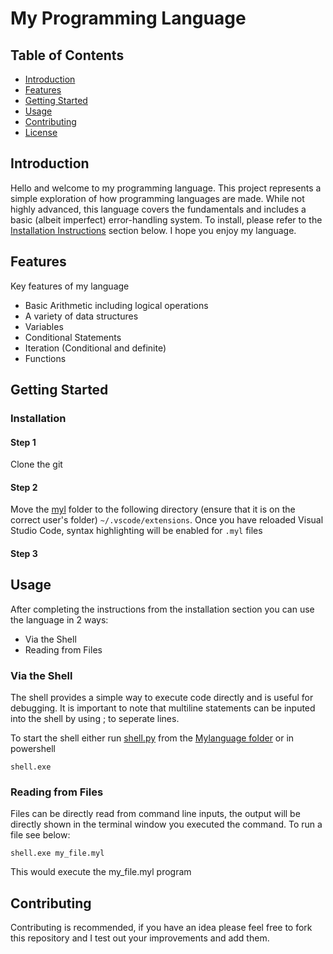 # My Programming Language



## Table of Contents

- [Introduction](#introduction)
- [Features](#features)
- [Getting Started](#getting-started)
- [Usage](#usage)
- [Contributing](#contributing)
- [License](#license)

## Introduction

Hello and welcome to my programming language. This project represents a simple exploration of how programming languages are made. While not highly advanced, this language covers the fundamentals and includes a basic (albeit imperfect) error-handling system. To install, please refer to the [Installation Instructions](#installation) section below. I hope you enjoy my language.

## Features

Key features of my language

- Basic Arithmetic including logical operations
- A variety of data structures
- Variables
- Conditional Statements
- Iteration (Conditional and definite)
- Functions

## Getting Started

### Installation

#### Step 1
Clone the git
#### Step 2 
Move the [myl](https://github.com/WithoutTheDot/MyLanguage/tree/main/myl) folder to the following directory (ensure that it is on the correct user's folder) `~/.vscode/extensions`. Once you have reloaded Visual Studio Code, syntax highlighting will be enabled for `.myl` files
#### Step 3

## Usage

After completing the instructions from the installation section you can use the language in 2 ways:

- Via the Shell
- Reading from Files

### Via the Shell
The shell provides a simple way to execute code directly and is useful for debugging. It is important to note that multiline statements can be inputed into the shell by using ; to seperate lines. 

To start the shell either run [shell.py](https://github.com/WithoutTheDot/MyLanguage/tree/main/MyLanguage) from the [Mylanguage folder](https://github.com/WithoutTheDot/MyLanguage/tree/main/MyLanguage) or in powershell
```
shell.exe
```

### Reading from Files
Files can be directly read from command line inputs, the output will be directly shown in the terminal window you executed the command. To run a file see below:
```
shell.exe my_file.myl
```
This would execute the my_file.myl program


## Contributing

Contributing is recommended, if you have an idea please feel free to fork this repository and I test out your improvements and add them.

